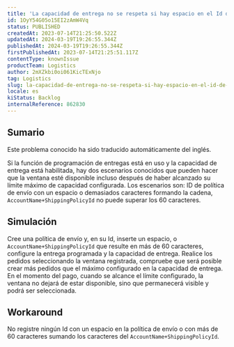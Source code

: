 ```yaml
---
title: 'La capacidad de entrega no se respeta si hay espacio en el Id de la política de envío'
id: 1OyY54G05o15EI2zAmW4Vq
status: PUBLISHED
createdAt: 2023-07-14T21:25:50.522Z
updatedAt: 2024-03-19T19:26:55.344Z
publishedAt: 2024-03-19T19:26:55.344Z
firstPublishedAt: 2023-07-14T21:25:51.117Z
contentType: knownIssue
productTeam: Logistics
author: 2mXZkbi0oi061KicTExNjo
tag: Logistics
slug: la-capacidad-de-entrega-no-se-respeta-si-hay-espacio-en-el-id-de-la-politica-de-envio
locale: es
kiStatus: Backlog
internalReference: 862830
---
```


## Sumario

<div class="alert alert-info">
  <p>Este problema conocido ha sido traducido automáticamente del inglés.</p>
</div>


Si la función de programación de entregas está en uso y la capacidad de entrega está habilitada, hay dos escenarios conocidos que pueden hacer que la ventana esté disponible incluso después de haber alcanzado su límite máximo de capacidad configurada.
Los escenarios son: ID de política de envío con un espacio o demasiados caracteres formando la cadena, `AccountName+ShippingPolicyId` no puede superar los 60 caracteres.


##

## Simulación


Cree una política de envío y, en su Id, inserte un espacio, o `AccountName+ShippingPolicyId` que resulte en más de 60 caracteres, configure la entrega programada y la capacidad de entrega.
Realice los pedidos seleccionando la ventana registrada, compruebe que será posible crear más pedidos que el máximo configurado en la capacidad de entrega.
En el momento del pago, cuando se alcance el límite configurado, la ventana no dejará de estar disponible, sino que permanecerá visible y podrá ser seleccionada.



## Workaround


No registre ningún Id con un espacio en la política de envío o con más de 60 caracteres sumando los caracteres del `AccountName+ShippingPolicyId`.





